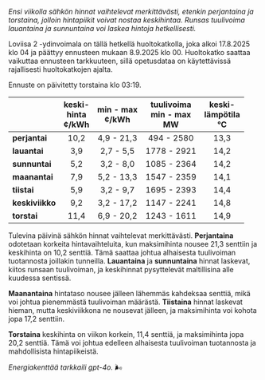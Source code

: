 *Ensi viikolla sähkön hinnat vaihtelevat merkittävästi, etenkin perjantaina ja torstaina, jolloin hintapiikit voivat nostaa keskihintaa. Runsas tuulivoima lauantaina ja sunnuntaina voi laskea hintoja hetkellisesti.*

Loviisa 2 -ydinvoimala on tällä hetkellä huoltokatkolla, joka alkoi 17.8.2025 klo 04 ja päättyy ennusteen mukaan 8.9.2025 klo 00. Huoltokatko saattaa vaikuttaa ennusteen tarkkuuteen, sillä opetusdataa on käytettävissä rajallisesti huoltokatkojen ajalta.

Ennuste on päivitetty torstaina klo 03:19.

|             | keski-<br>hinta<br>¢/kWh | min - max<br>¢/kWh | tuulivoima<br>min - max<br>MW | keski-<br>lämpötila<br>°C |
|:------------|:----------------:|:----------------:|:-------------:|:-------------:|
| **perjantai**  | 10,2            | 4,9 - 21,3       | 494 - 2580    | 13,3          |
| **lauantai**   | 3,9             | 2,7 - 5,5        | 1778 - 2921   | 14,2          |
| **sunnuntai**  | 5,2             | 3,2 - 8,0        | 1085 - 2364   | 14,2          |
| **maanantai**  | 7,9             | 5,2 - 13,3       | 1547 - 2359   | 14,1          |
| **tiistai**    | 5,9             | 3,2 - 9,7        | 1695 - 2393   | 14,4          |
| **keskiviikko**| 9,2             | 3,2 - 17,2       | 1147 - 2241   | 14,8          |
| **torstai**    | 11,4            | 6,9 - 20,2       | 1243 - 1611   | 14,9          |

Tulevina päivinä sähkön hinnat vaihtelevat merkittävästi. **Perjantaina** odotetaan korkeita hintavaihteluita, kun maksimihinta nousee 21,3 senttiin ja keskihinta on 10,2 senttiä. Tämä saattaa johtua alhaisesta tuulivoiman tuotannosta joillakin tunneilla. **Lauantaina** ja **sunnuntaina** hinnat laskevat, kiitos runsaan tuulivoiman, ja keskihinnat pysyttelevät maltillisina alle kuudessa sentissä.

**Maanantaina** hintataso nousee jälleen lähemmäs kahdeksaa senttiä, mikä voi johtua pienemmästä tuulivoiman määrästä. **Tiistaina** hinnat laskevat hieman, mutta keskiviikkona ne nousevat jälleen, ja maksimihinta voi kohota jopa 17,2 senttiin.

**Torstaina** keskihinta on viikon korkein, 11,4 senttiä, ja maksimihinta jopa 20,2 senttiä. Tämä voi johtua edelleen alhaisesta tuulivoiman tuotannosta ja mahdollisista hintapiikeistä.

*Energiakenttää tarkkaili gpt-4o.* 🌬️

